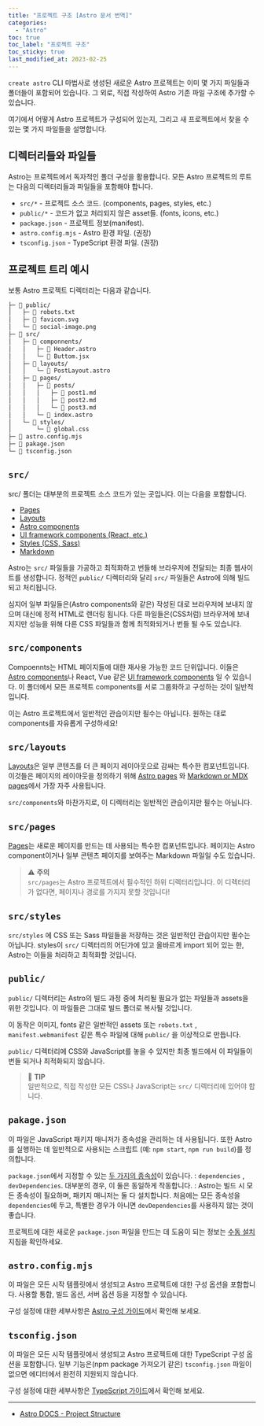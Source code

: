 ```yaml
---
title: "프로젝트 구조 [Astro 문서 번역]"
categories:
  - "Astro"
toc: true
toc_label: "프로젝트 구조"
toc_sticky: true
last_modified_at: 2023-02-25
---
```


`create astro` CLI 마법사로 생성된 새로운 Astro 프로젝트는 이미 몇 가지 파일들과 폴더들이 포함되어 있습니다. 그 외로, 직접 작성하여 Astro 기존 파일 구조에 추가할 수 있습니다.

여기에서 어떻게 Astro 프로젝트가 구성되어 있는지, 그리고 새 프로젝트에서 찾을 수 있는 몇 가지 파일들을 설명합니다.

## 디렉터리들와 파일들

Astro는 프로젝트에서 독자적인 폴더 구성을 활용합니다. 모든 Astro 프로젝트의 루트는 다음의 디렉터리들과 파일들을 포함해야 합니다.

- `src/*` - 프로젝트 소스 코드. (components, pages, styles, etc.)
- `public/*` - 코드가 없고 처리되지 않은 asset들. (fonts, icons, etc.)
- `package.json` - 프로젝트 정보(manifest).
- `astro.config.mjs` - Astro 환경 파일. (권장)
- `tsconfig.json` - TypeScript 환경 파일. (권장)

## 프로젝트 트리 예시

보통 Astro 프로젝트 디렉터리는 다음과 같습니다.

```bash
├─ 📁 public/
│   ├─ 📄 robots.txt
│   ├─ 📄 favicon.svg
│   └─ 📄 social-image.png
├─ 📁 src/
│   ├─ 📁 componnents/
│   │   ├─ 📄 Header.astro
│   │   └─ 📄 Buttom.jsx
│   ├─ 📁 layouts/
│   │   └─ 📄 PostLayout.astro
│   ├─ 📁 pages/
│   │   ├─ 📁 posts/
│   │   │   ├─ 📄 post1.md
│   │   │   ├─ 📄 post2.md
│   │   │   └─ 📄 post3.md
│   │   └─ 📄 index.astro
│   └─ 📁 styles/
│       └─ 📄 global.css
├─ 📄 astro.config.mjs
├─ 📄 pakage.json
└─ 📄 tsconfig.json
```

## `src/`

src/ 폴더는 대부분의 프로젝트 소스 코드가 있는 곳입니다. 이는 다음을 포함합니다.

- [Pages](https://docs.astro.build/en/core-concepts/astro-pages/)
- [Layouts](https://docs.astro.build/en/core-concepts/layouts/)
- [Astro components](https://docs.astro.build/en/core-concepts/astro-components/)
- [UI framework components (React, etc.)](https://docs.astro.build/en/core-concepts/framework-components/)
- [Styles (CSS, Sass)](https://docs.astro.build/en/guides/styling/)
- [Markdown](https://docs.astro.build/en/guides/markdown-content/)

Astro는 `src/` 파일들을 가공하고 최적화하고 번들해 브라우저에 전달되는 최종 웹사이트를 생성합니다. 정적인 `public/` 디렉터리와 달리 `src/` 파일들은 Astro에 의해 빌드 되고 처리됩니다.

심지어 일부 파일들은(Astro components와 같은) 작성된 대로 브라우저에 보내지 않으며 대신에 정적 HTML로 렌더링 됩니다. 다른 파일들은(CSS처럼) 브라우저에 보내지지만 성능을 위해 다른 CSS 파일들과 함께 최적화되거나 번들 될 수도 있습니다.

## `src/components`

Compoennts는 HTML 페이지들에 대한 재사용 가능한 코드 단위입니다. 이들은 [Astro components](https://docs.astro.build/en/core-concepts/astro-components/)나 React, Vue 같은 [UI framework components](https://docs.astro.build/en/core-concepts/framework-components/) 일 수 있습니다. 이 폴더에서 모든 프로젝트 components를 서로 그룹화하고 구성하는 것이 일반적입니다.

이는 Astro 프로젝트에서 일반적인 관습이지만 필수는 아닙니다. 원하는 대로 components를 자유롭게 구성하세요!

## `src/layouts`

[Layouts](https://docs.astro.build/en/core-concepts/layouts/)은 일부 콘텐츠를 더 큰 페이지 레이아웃으로 감싸는 특수한 컴포넌트입니다. 이것들은 페이지의 레이아웃을 정의하기 위해 [Astro pages](https://docs.astro.build/en/core-concepts/astro-pages/) 와 [Markdown or MDX pages](https://docs.astro.build/en/guides/markdown-content/)에서 가장 자주 사용됩니다.

`src/components`와 마찬가지로, 이 디렉터리는 일반적인 관습이지만 필수는 아닙니다.

## `src/pages`

[Pages](https://docs.astro.build/en/core-concepts/astro-pages/)는 새로운 페이지를 만드는 데 사용되는 특수한 컴포넌트입니다. 페이지는 Astro component이거나 일부 콘텐츠 페이지를 보여주는 Markdown 파일일 수도 있습니다.

> ⚠️ **주의**  
> `src/pages`는 Astro 프로젝트에서 필수적인 하위 디렉터리입니다. 이 디렉터리가 없다면, 페이지나 경로를 가지지 못할 것입니다!

## `src/styles`

`src/styles` 에 CSS 또는 Sass 파일들을 저장하는 것은 일반적인 관습이지만 필수는 아닙니다. styles이 `src/` 디렉터리의 어딘가에 있고 올바르게 import 되어 있는 한, Astro는 이들을 처리하고 최적화할 것입니다.

## `public/`

`public/` 디렉터리는 Astro의 빌드 과정 중에 처리될 필요가 없는 파일들과 assets을 위한 것입니다. 이 파일들은 그대로 빌드 폴더로 복사될 것입니다.

이 동작은 이미지, fonts 같은 일반적인 assets 또는 `robots.txt` , `manifest.webmanifest` 같은 특수 파일에 대해 `public/` 을 이상적으로 만듭니다.

`public/` 디렉터리에 CSS와 JavaScript를 놓을 수 있지만 최종 빌드에서 이 파일들이 번들 되거나 최적화되지 않습니다.

> 🚀 **TIP**  
> 일반적으로, 직접 작성한 모든 CSS나 JavaScript는 `src/` 디렉터리에 있어야 합니다.

## `pakage.json`

이 파일은 JavaScript 패키지 매니저가 종속성을 관리하는 데 사용됩니다. 또한 Astro를 실행하는 데 일반적으로 사용되는 스크립트 (예: `npm start`, `npm run build`)를 정의합니다.

`package.json`에서 지정할 수 있는 [두 가지의 종속성](https://docs.npmjs.com/specifying-dependencies-and-devdependencies-in-a-package-json-file)이 있습니다. : `dependencies` , `devDependencies`. 대부분의 경우, 이 둘은 동일하게 작동합니다. : Astro는 빌드 시 모든 종속성이 필요하며, 패키지 매니저는 둘 다 설치합니다. 처음에는 모든 종속성을 `dependencies`에 두고, 특별한 경우가 아니면 `devDependencies`를 사용하지 않는 것이 좋습니다.

프로젝트에 대한 새로운 `package.json` 파일을 만드는 데 도움이 되는 정보는 [수동 설치](https://docs.astro.build/en/install/manual/) 지침을 확인하세요.

## `astro.config.mjs`

이 파일은 모든 시작 템플릿에서 생성되고 Astro 프로젝트에 대한 구성 옵션을 포함합니다. 사용할 통합, 빌드 옵션, 서버 옵션 등을 지정할 수 있습니다.

구성 설정에 대한 세부사항은 [Astro 구성 가이드](https://docs.astro.build/en/guides/configuring-astro/)에서 확인해 보세요.

## `tsconfig.json`

이 파일은 모든 시작 템플릿에서 생성되고 Astro 프로젝트에 대한 TypeScript 구성 옵션을 포함합니다. 일부 기능은(npm package 가져오기 같은) `tsconfig.json` 파일이 없으면 에디터에서 완전히 지원되지 않습니다.

구성 설정에 대한 세부사항은 [TypeScript 가이드](https://docs.astro.build/en/guides/typescript/)에서 확인해 보세요.

---

- [Astro DOCS - Project Structure](https://docs.astro.build/en/core-concepts/project-structure/)
